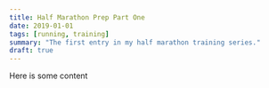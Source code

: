 ```yaml
---
title: Half Marathon Prep Part One
date: 2019-01-01
tags: [running, training]
summary: "The first entry in my half marathon training series."
draft: true
---
```


Here is some content